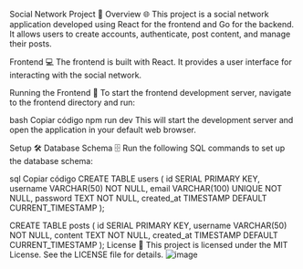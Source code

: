 Social Network Project 🚀
Overview 🌐
This project is a social network application developed using React for the frontend and Go for the backend. It allows users to create accounts, authenticate, post content, and manage their posts.

Frontend 💻
The frontend is built with React. It provides a user interface for interacting with the social network.

Running the Frontend 🚀
To start the frontend development server, navigate to the frontend directory and run:

bash
Copiar código
npm run dev
This will start the development server and open the application in your default web browser.

Setup 🛠️
Database Schema 🗄️
Run the following SQL commands to set up the database schema:

sql
Copiar código
CREATE TABLE users (
    id SERIAL PRIMARY KEY,
    username VARCHAR(50) NOT NULL,
    email VARCHAR(100) UNIQUE NOT NULL,
    password TEXT NOT NULL,
    created_at TIMESTAMP DEFAULT CURRENT_TIMESTAMP
);

CREATE TABLE posts (
    id SERIAL PRIMARY KEY,
    username VARCHAR(50) NOT NULL,
    content TEXT NOT NULL,
    created_at TIMESTAMP DEFAULT CURRENT_TIMESTAMP
);
License 📜
This project is licensed under the MIT License. See the LICENSE file for details.
![image](https://github.com/user-attachments/assets/88be3a4b-180c-47ae-bb21-d1bd81efd4d8)

